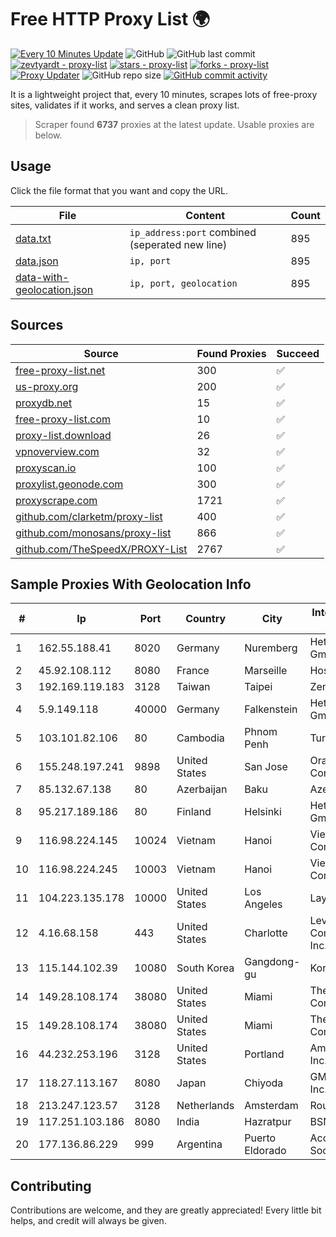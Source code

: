 
# Free HTTP Proxy List 🌍

[![Every 10 Minutes Update](https://github.com/mertguvencli/http-proxy-list/actions/workflows/main.yml/badge.svg?branch=main)](https://github.com/mertguvencli/http-proxy-list/actions/workflows/main.yml)
![GitHub](https://img.shields.io/github/license/mertguvencli/http-proxy-list)
![GitHub last commit](https://img.shields.io/github/last-commit/mertguvencli/http-proxy-list)
[![zevtyardt - proxy-list](https://img.shields.io/static/v1?label=zevtyardt&message=proxy-list&color=blue&logo=github)](https://github.com/zevtyardt/proxy-list "Go to GitHub repo")
[![stars - proxy-list](https://img.shields.io/github/stars/zevtyardt/proxy-list?style=social)](https://github.com/zevtyardt/proxy-list)
[![forks - proxy-list](https://img.shields.io/github/forks/zevtyardt/proxy-list?style=social)](https://github.com/zevtyardt/proxy-list)
[![Proxy Updater](https://github.com/zevtyardt/proxy-list/workflows/Proxy%20Updater/badge.svg)](https://github.com/zevtyardt/proxy-list/actions?query=workflow:"Proxy+Updater")
![GitHub repo size](https://img.shields.io/github/repo-size/zevtyardt/proxy-list)
[![GitHub commit activity](https://img.shields.io/github/commit-activity/m/zevtyardt/proxy-list?logo=commits)](https://github.com/zevtyardt/proxy-list/commits/main)

It is a lightweight project that, every 10 minutes, scrapes lots of free-proxy sites, validates if it works, and serves a clean proxy list.

> Scraper found **6737** proxies at the latest update. Usable proxies are below.

## Usage

Click the file format that you want and copy the URL.

|File|Content|Count|
|----|-------|-----|
|[data.txt](https://raw.githubusercontent.com/mertguvencli/http-proxy-list/main/proxy-list/data.txt)|`ip_address:port` combined (seperated new line)|895|
|[data.json](https://raw.githubusercontent.com/mertguvencli/http-proxy-list/main/proxy-list/data.json)|`ip, port`|895|
|[data-with-geolocation.json](https://raw.githubusercontent.com/mertguvencli/http-proxy-list/main/proxy-list/data-with-geolocation.json)|`ip, port, geolocation`|895|

## Sources

|Source|Found Proxies|Succeed|
|------|-------------|-------|
|[free-proxy-list.net](https://free-proxy-list.net)|300|✅|
|[us-proxy.org](https://www.us-proxy.org)|200|✅|
|[proxydb.net](http://proxydb.net)|15|✅|
|[free-proxy-list.com](https://free-proxy-list.com/?page=&port=&type%5B%5D=http&type%5B%5D=https&up_time=0&search=Search)|10|✅|
|[proxy-list.download](https://www.proxy-list.download/HTTP)|26|✅|
|[vpnoverview.com](https://vpnoverview.com/privacy/anonymous-browsing/free-proxy-servers)|32|✅|
|[proxyscan.io](https://www.proxyscan.io)|100|✅|
|[proxylist.geonode.com](https://proxylist.geonode.com/api/proxy-list?limit=300&page=1&sort_by=lastChecked&sort_type=desc&protocols=http,https)|300|✅|
|[proxyscrape.com](https://api.proxyscrape.com/v2/?request=displayproxies&protocol=http&timeout=10000&country=all&ssl=all&anonymity=all)|1721|✅|
|[github.com/clarketm/proxy-list](https://raw.githubusercontent.com/clarketm/proxy-list/master/proxy-list-raw.txt)|400|✅|
|[github.com/monosans/proxy-list](https://raw.githubusercontent.com/monosans/proxy-list/main/proxies/http.txt)|866|✅|
|[github.com/TheSpeedX/PROXY-List](https://raw.githubusercontent.com/TheSpeedX/PROXY-List/master/http.txt)|2767|✅|


## Sample Proxies With Geolocation Info

|#|Ip|Port|Country|City|Internet Service Provider|
|-|--|----|-------|----|-------------------------|
|1|162.55.188.41|8020|Germany|Nuremberg|Hetzner Online GmbH|
|2|45.92.108.112|8080|France|Marseille|Hosteur SAS|
|3|192.169.119.183|3128|Taiwan|Taipei|Zenlayer Inc|
|4|5.9.149.118|40000|Germany|Falkenstein|Hetzner Online GmbH|
|5|103.101.82.106|80|Cambodia|Phnom Penh|Turbotech CO.|
|6|155.248.197.241|9898|United States|San Jose|Oracle Corporation|
|7|85.132.67.138|80|Azerbaijan|Baku|AzerSat|
|8|95.217.189.186|80|Finland|Helsinki|Hetzner Online GmbH|
|9|116.98.224.145|10024|Vietnam|Hanoi|Viettel Corporation|
|10|116.98.224.245|10003|Vietnam|Hanoi|Viettel Corporation|
|11|104.223.135.178|10000|United States|Los Angeles|LayerHost|
|12|4.16.68.158|443|United States|Charlotte|Level 3 Communications, Inc.|
|13|115.144.102.39|10080|South Korea|Gangdong-gu|Korea Telecom|
|14|149.28.108.174|38080|United States|Miami|The Constant Company|
|15|149.28.108.174|38080|United States|Miami|The Constant Company|
|16|44.232.253.196|3128|United States|Portland|Amazon.com, Inc.|
|17|118.27.113.167|8080|Japan|Chiyoda|GMO Internet, Inc.|
|18|213.247.123.57|3128|Netherlands|Amsterdam|Routit BV|
|19|117.251.103.186|8080|India|Hazratpur|BSNL Internet|
|20|177.136.86.229|999|Argentina|Puerto Eldorado|Access AIR Sociedad Simple|



## Contributing

Contributions are welcome, and they are greatly appreciated! Every
little bit helps, and credit will always be given.

